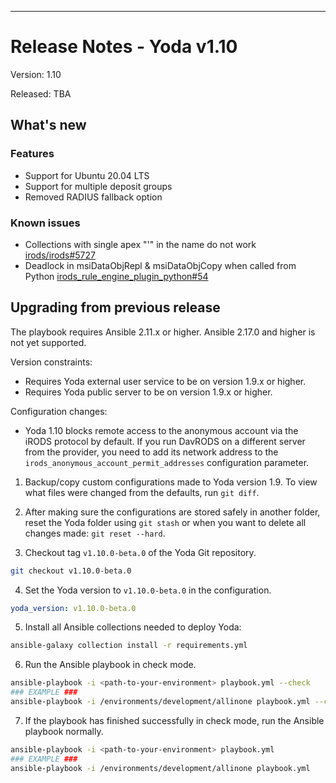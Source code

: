 ---
# Release Notes - Yoda v1.10

Version: 1.10

Released: TBA

## What's new
### Features
- Support for Ubuntu 20.04 LTS
- Support for multiple deposit groups
- Removed RADIUS fallback option

### Known issues
- Collections with single apex "'" in the name do not work [irods/irods#5727](https://github.com/irods/irods/issues/5727)
- Deadlock in msiDataObjRepl & msiDataObjCopy when called from Python [irods_rule_engine_plugin_python#54](https://github.com/irods/irods_rule_engine_plugin_python/issues/54)

## Upgrading from previous release
The playbook requires Ansible 2.11.x or higher. Ansible 2.17.0 and higher is not yet supported.

Version constraints:
* Requires Yoda external user service to be on version 1.9.x or higher.
* Requires Yoda public server to be on version 1.9.x or higher.

Configuration changes:
* Yoda 1.10 blocks remote access to the anonymous account via the iRODS protocol by default. If you run DavRODS on a different server from the provider, you need to add
  its network address to the `irods_anonymous_account_permit_addresses` configuration parameter.

1. Backup/copy custom configurations made to Yoda version 1.9.
To view what files were changed from the defaults, run `git diff`.

2. After making sure the configurations are stored safely in another folder, reset the Yoda folder using `git stash` or when you want to delete all changes made: `git reset --hard`.

3. Checkout tag `v1.10.0-beta.0` of the Yoda Git repository.
```bash
git checkout v1.10.0-beta.0
```

4. Set the Yoda version to `v1.10.0-beta.0` in the configuration.
```yaml
yoda_version: v1.10.0-beta.0
```

5. Install all Ansible collections needed to deploy Yoda:
```bash
ansible-galaxy collection install -r requirements.yml
```

6. Run the Ansible playbook in check mode.
```bash
ansible-playbook -i <path-to-your-environment> playbook.yml --check
### EXAMPLE ###
ansible-playbook -i /environments/development/allinone playbook.yml --check
```

7. If the playbook has finished successfully in check mode, run the Ansible playbook normally.
```bash
ansible-playbook -i <path-to-your-environment> playbook.yml
### EXAMPLE ###
ansible-playbook -i /environments/development/allinone playbook.yml
```

